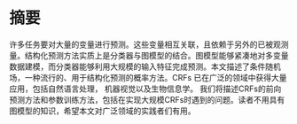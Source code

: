 # 摘要

许多任务要对大量的变量进行预测。这些变量相互关联，且依赖于另外的已被观测量。结构化预测方法实质上是分类器与图模型的结合。图模型能够紧凑地对多变量数据建模，而分类器能够利用大规模的输入特征完成预测。本文描述了条件随机场，一种流行的、用于结构化预测的概率方法。CRFs 已在广泛的领域中获得大量应用，包括自然语言处理， 机器视觉以及生物信息学。 我们将描述CRFs的前向预测方法和参数训练方法，包括在实现大规模CRFs时遇到的问题。读者不用具有图模型的知识，希望本文对广泛领域的实践者们有用。

